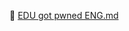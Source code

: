 📄 [EDU got pwned ENG.md](https://github.com/mr-forust/edu-pwn-incident/blob/main/EDU%20got%20pwned%20ENG.md)
